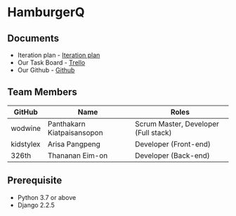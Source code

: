 # HamburgerQ

## Documents

- Iteration plan - [Iteration plan](https://docs.google.com/document/d/133HPHjWUwl43IdhKVEMPJiHcuoHuUlzp2-9CJC1oEoE/edit)
- Our Task Board - [Trello](https://trello.com/b/OzYse9c9/hamburgq)  
- Our Github - [Github](https://github.com/kidstylex/HamburgQ)


## Team Members

GitHub       |           Name           |               Roles
-------------|--------------------------|-------------------------------------
wodwine      |   Panthakarn Kiatpaisansopon    |       Scrum Master, Developer (Full stack)
kidstylex    |   Arisa Pangpeng |              Developer (Front-end)
326th  |  Thananan Eim-on        |              Developer (Back-end)

## Prerequisite

- Python 3.7 or above
- Django 2.2.5
